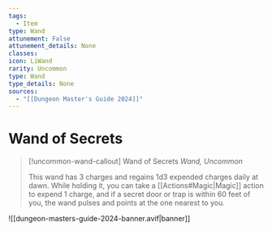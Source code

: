 ```yaml
---
tags:
  - Item
type: Wand
attunement: False
attunement_details: None
classes:
icon: LiWand
rarity: Uncommon
type: Wand
type_details: None
sources: 
  - "[[Dungeon Master's Guide 2024]]"
---
```

# Wand of Secrets
>[!uncommon-wand-callout] Wand of Secrets
>_Wand, Uncommon_
>
>This wand has 3 charges and regains 1d3 expended charges daily at dawn. While holding it, you can take a [[Actions#Magic\|Magic]] action to expend 1 charge, and if a secret door or trap is within 60 feet of you, the wand pulses and points at the one nearest to you.
>


![[dungeon-masters-guide-2024-banner.avif|banner]]